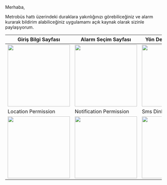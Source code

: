 Merhaba,

Metrobüs hattı üzerindeki duraklara yakınlığınızı görebiliceğiniz ve alarm kurarak bildirim alabiliceğiniz uygulamamı açık kaynak olarak sizinle paylaşıyorum.

| Giriş Bilgi Sayfası | Alarm Seçim Sayfası | Yön Değiştirme Uyarısı | Location Permission |
| --- | --- | --- | --- |
| <img src="https://live.staticflickr.com/65535/52695941849_4838b7d255_k.jpg" width="200"> |  <img src="https://live.staticflickr.com/65535/52695679751_89474f301a_k.jpg" width="200">|<img src="https://live.staticflickr.com/65535/52695679796_66fa5dfa41_k.jpg" width="200"> |  <img src="https://live.staticflickr.com/65535/52696169738_eddca77907_k.jpg" width="200">|
| Location Permission | Notification Permission | Sms Dinleme | Firebase |
| <img src="https://live.staticflickr.com/65535/52696094410_a23c5202f9_k.jpg" width="200"> |  <img src="https://live.staticflickr.com/65535/52695164732_66cf48f397_k.jpg" width="200">|<img src="https://live.staticflickr.com/65535/52696169793_4d12473a20_k.jpg" width="200"> |  <img src="https://live.staticflickr.com/65535/52696094455_d6c930b1c2_k.jpg" width="200">|
